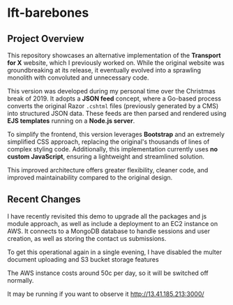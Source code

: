 # lft-barebones

## Project Overview 

This repository showcases an alternative implementation of the **Transport for X** website, which I previously worked on. While the original website was groundbreaking at its release, it eventually evolved into a sprawling monolith with convoluted and unnecessary code.  

This version was developed during my personal time over the Christmas break of 2019. It adopts a **JSON feed** concept, where a Go-based process converts the original Razor `.cshtml` files (previously generated by a CMS) into structured JSON data. These feeds are then parsed and rendered using **EJS templates** running on a **Node.js server**.  

To simplify the frontend, this version leverages **Bootstrap** and an extremely simplified CSS approach, replacing the original's thousands of lines of complex styling code. Additionally, this implementation currently uses **no custom JavaScript**, ensuring a lightweight and streamlined solution.  

This improved architecture offers greater flexibility, cleaner code, and improved maintainability compared to the original design.

## Recent Changes

I have recently revisited this demo to upgrade all the packages and js module approach, as well as include a deployment to an EC2 instance on AWS. It connects to a MongoDB database to handle sessions and user creation, as well as storing the contact us submissions.

To get this operational again in a single evening, I have disabled the multer document uploading and S3 bucket storage features

The AWS instance costs around 50c per day, so it will be switched off normally.

It may be running if you want to observe it http://13.41.185.213:3000/








